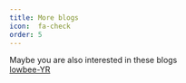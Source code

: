 ```yaml
---
title: More blogs
icon:  fa-check
order: 5
---
```


Maybe you are also interested in these blogs    
[lowbee-YR](http://lowbee.net/)
